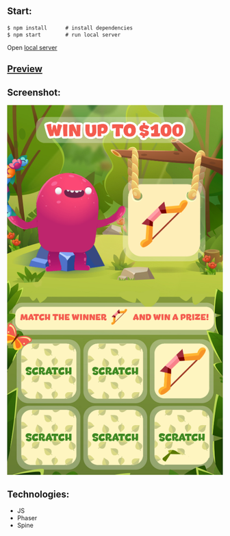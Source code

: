 ## Start:
```
$ npm install      # install dependencies
$ npm start        # run local server
```
Open [local server](http://localhost:3000/)

 ## [Preview](https://dead-tr.github.io/Scratcher_test_task/)

 ## Screenshot:

![Phaser Scratch Game](./screenshot.png "Screenshot")

 ## Technologies:
 - JS
 - Phaser
 - Spine